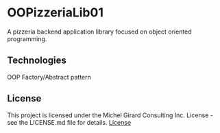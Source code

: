 ﻿# OOPizzeriaLib01
A pizzeria backend application library focused on object oriented programming.

## Technologies
OOP Factory/Abstract pattern
## License

This project is licensed under the Michel Girard Consulting Inc. License - see the LICENSE.md file for details.
[License](LICENSE.md)